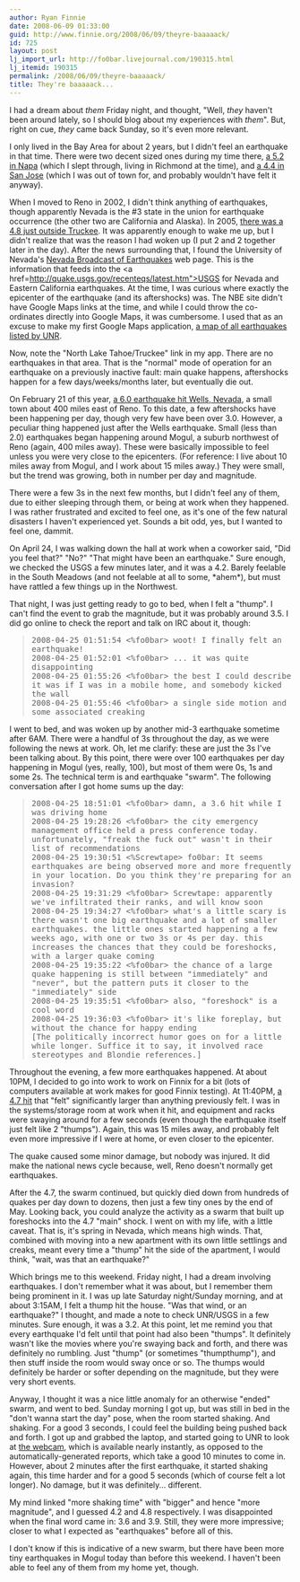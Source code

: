 ```yaml
---
author: Ryan Finnie
date: 2008-06-09 01:33:00
guid: http://www.finnie.org/2008/06/09/theyre-baaaaack/
id: 725
layout: post
lj_import_url: http://fo0bar.livejournal.com/190315.html
lj_itemid: 190315
permalink: /2008/06/09/theyre-baaaaack/
title: They're baaaaack...
---
```

I had a dream about _them_ Friday night, and thought, "Well, _they_ haven't been around lately, so I should blog about my experiences with _them_". But, right on cue, _they_ came back Sunday, so it's even more relevant.

I only lived in the Bay Area for about 2 years, but I didn't feel an earthquake in that time. There were two decent sized ones during my time there, [a 5.2 in Napa](http://www.jcpreports.com/html/articles/napa.html) (which I slept through, living in Richmond at the time), and [a 4.4 in San Jose](http://www.mapreport.com/na/west/ba/news/citysubtopics/san_jose-d-e.html#2001) (which I was out of town for, and probably wouldn't have felt it anyway).

When I moved to Reno in 2002, I didn't think anything of earthquakes, though apparently Nevada is the #3 state in the union for earthquake occurrence (the other two are California and Alaska). In 2005, [there was a 4.8 just outside Truckee](http://pasadena.wr.usgs.gov/shake/STORE/X51161673/ciim_display.html). It was apparently enough to wake me up, but I didn't realize that was the reason I had woken up (I put 2 and 2 together later in the day). After the news surrounding that, I found the University of Nevada's [Nevada Broadcast of Earthquakes](http://www.seismo.unr.edu/Catalog/nbe.html) web page. This is the information that feeds into the <a href=http://quake.usgs.gov/recenteqs/latest.htm">USGS</a> for Nevada and Eastern California earthquakes. At the time, I was curious where exactly the epicenter of the earthquake (and its aftershocks) was. The NBE site didn't have Google Maps links at the time, and while I could throw the co-ordinates directly into Google Maps, it was cumbersome. I used that as an excuse to make my first Google Maps application, [a map of all earthquakes listed by UNR](http://www.finnie.org/nv-earthquakes/).

Now, note the "North Lake Tahoe/Truckee" link in my app. There are no earthquakes in that area. That is the "normal" mode of operation for an earthquake on a previously inactive fault: main quake happens, aftershocks happen for a few days/weeks/months later, but eventually die out.

On February 21 of this year, [a 6.0 earthquake hit Wells, Nevada](http://www.nbmg.unr.edu/WellsEQ/), a small town about 400 miles east of Reno. To this date, a few aftershocks have been happening per day, though very few have been over 3.0. However, a peculiar thing happened just after the Wells earthquake. Small (less than 2.0) earthquakes began happening around Mogul, a suburb northwest of Reno (again, 400 miles away). These were basically impossible to feel unless you were very close to the epicenters. (For reference: I live about 10 miles away from Mogul, and I work about 15 miles away.) They were small, but the trend was growing, both in number per day and magnitude.

There were a few 3s in the next few months, but I didn't feel any of them, due to either sleeping through them, or being at work when they happened. I was rather frustrated and excited to feel one, as it's one of the few natural disasters I haven't experienced yet. Sounds a bit odd, yes, but I wanted to feel one, dammit.

On April 24, I was walking down the hall at work when a coworker said, "Did you feel that?" "No?" "That might have been an earthquake." Sure enough, we checked the USGS a few minutes later, and it was a 4.2. Barely feelable in the South Meadows (and not feelable at all to some, \*ahem\*), but must have rattled a few things up in the Northwest.

That night, I was just getting ready to go to bed, when I felt a "thump". I can't find the event to grab the magnitude, but it was probably around 3.5. I did go online to check the report and talk on IRC about it, though:

> <tt>2008-04-25 01:51:54 <%fo0bar> woot! I finally felt an earthquake!<br /> 2008-04-25 01:52:01 <%fo0bar> ... it was quite disappointing<br /> 2008-04-25 01:55:26 <%fo0bar> the best I could describe it was if I was in a mobile home, and somebody kicked the wall<br /> 2008-04-25 01:55:46 <%fo0bar> a single side motion and some associated creaking</tt>

I went to bed, and was woken up by another mid-3 earthquake sometime after 6AM. There were a handful of 3s throughout the day, as we were following the news at work. Oh, let me clarify: these are just the 3s I've been talking about. By this point, there were over 100 earthquakes per day happening in Mogul (yes, really, 100), but most of them were 0s, 1s and some 2s. The technical term is and earthquake "swarm". The following conversation after I got home sums up the day:

> <tt>2008-04-25 18:51:01 <%fo0bar> damn, a 3.6 hit while I was driving home<br /> 2008-04-25 19:28:26 <%fo0bar> the city emergency management office held a press conference today. unfortunately, "freak the fuck out" wasn't in their list of recommendations<br /> 2008-04-25 19:30:51 <%Screwtape> fo0bar: It seems earthquakes are being observed more and more frequently in your location. Do you think they're preparing for an invasion?<br /> 2008-04-25 19:31:29 <%fo0bar> Screwtape: apparently we've infiltrated their ranks, and will know soon<br /> 2008-04-25 19:34:27 <%fo0bar> what's a little scary is there wasn't one big earthquake and a lot of smaller earthquakes. the little ones started happening a few weeks ago, with one or two 3s or 4s per day. this increases the chances that they could be foreshocks, with a larger quake coming<br /> 2008-04-25 19:35:22 <%fo0bar> the chance of a large quake happening is still between "immediately" and "never", but the pattern puts it closer to the "immediately" side<br /> 2008-04-25 19:35:51 <%fo0bar> also, "foreshock" is a cool word<br /> 2008-04-25 19:36:03 <%fo0bar> it's like foreplay, but without the chance for happy ending<br /> [The politically incorrect humor goes on for a little while longer. Suffice it to say, it involved race stereotypes and Blondie references.]</tt>

Throughout the evening, a few more earthquakes happened. At about 10PM, I decided to go into work to work on Finnix for a bit (lots of computers available at work makes for good Finnix testing). At 11:40PM, [a 4.7 hit](http://pasadena.wr.usgs.gov/shake/STORE/X242554_08/ciim_display.html) that "felt" significantly larger than anything previously felt. I was in the systems/storage room at work when it hit, and equipment and racks were swaying around for a few seconds (even though the earthquake itself just felt like 2 "thumps"). Again, this was 15 miles away, and probably felt even more impressive if I were at home, or even closer to the epicenter.

The quake caused some minor damage, but nobody was injured. It did make the national news cycle because, well, Reno doesn't normally get earthquakes.

After the 4.7, the swarm continued, but quickly died down from hundreds of quakes per day down to dozens, then just a few tiny ones by the end of May. Looking back, you could analyze the activity as a swarm that built up foreshocks into the 4.7 "main" shock. I went on with my life, with a little caveat. That is, it's spring in Nevada, which means high winds. That, combined with moving into a new apartment with its own little settlings and creaks, meant every time a "thump" hit the side of the apartment, I would think, "wait, was that an earthquake?"

Which brings me to this weekend. Friday night, I had a dream involving earthquakes. I don't remember what it was about, but I remember them being prominent in it. I was up late Saturday night/Sunday morning, and at about 3:15AM, I felt a thump hit the house. "Was that wind, or an earthquake?" I thought, and made a note to check UNR/USGS in a few minutes. Sure enough, it was a 3.2. At this point, let me remind you that every earthquake I'd felt until that point had also been "thumps". It definitely wasn't like the movies where you're swaying back and forth, and there was definitely no rumbling. Just "thump" (or sometimes "thumpthump"), and then stuff inside the room would sway once or so. The thumps would definitely be harder or softer depending on the magnitude, but they were very short events.

Anyway, I thought it was a nice little anomaly for an otherwise "ended" swarm, and went to bed. Sunday morning I got up, but was still in bed in the "don't wanna start the day" pose, when the room started shaking. And shaking. For a good 3 seconds, I could feel the building being pushed back and forth. I got up and grabbed the laptop, and started going to UNR to look at [the webcam](http://www.seismo.unr.edu/Webcam/webcam.html), which is available nearly instantly, as opposed to the automatically-generated reports, which take a good 10 minutes to come in. However, about 2 minutes after the first earthquake, it started shaking again, this time harder and for a good 5 seconds (which of course felt a lot longer). No damage, but it was definitely... different.

My mind linked "more shaking time" with "bigger" and hence "more magnitude", and I guessed 4.2 and 4.8 respectively. I was disappointed when the final word came in: 3.6 and 3.9. Still, they were more impressive; closer to what I expected as "earthquakes" before all of this.

I don't know if this is indicative of a new swarm, but there have been more tiny earthquakes in Mogul today than before this weekend. I haven't been able to feel any of them from my home yet, though.
